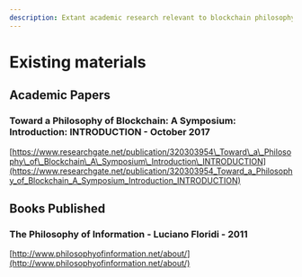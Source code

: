 ```yaml
---
description: Extant academic research relevant to blockchain philosophy.
---
```


# Existing materials

## Academic Papers

### Toward a Philosophy of Blockchain: A Symposium: Introduction: INTRODUCTION - October 2017

[https://www.researchgate.net/publication/320303954\_Toward\_a\_Philosophy\_of\_Blockchain\_A\_Symposium\_Introduction\_INTRODUCTION](https://www.researchgate.net/publication/320303954_Toward_a_Philosophy_of_Blockchain_A_Symposium_Introduction_INTRODUCTION)

## Books Published

### The Philosophy of Information - Luciano Floridi - 2011

[http://www.philosophyofinformation.net/about/](http://www.philosophyofinformation.net/about/)





